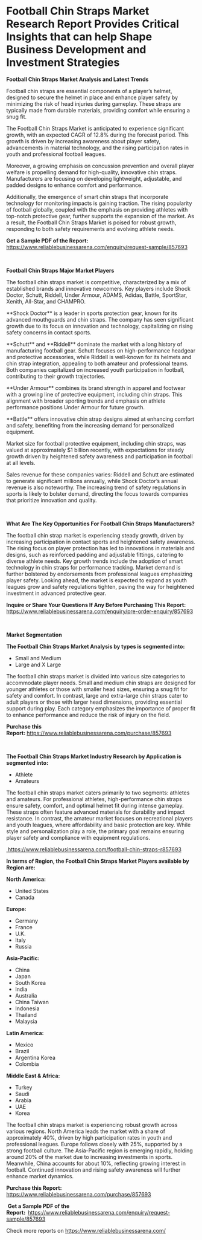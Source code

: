 <p><h1>Football Chin Straps Market Research Report Provides Critical Insights that can help Shape Business Development and Investment Strategies</h1></p><p><strong>Football Chin Straps Market Analysis and Latest Trends</strong></p>
<p><p>Football chin straps are essential components of a player’s helmet, designed to secure the helmet in place and enhance player safety by minimizing the risk of head injuries during gameplay. These straps are typically made from durable materials, providing comfort while ensuring a snug fit. </p><p>The Football Chin Straps Market is anticipated to experience significant growth, with an expected CAGR of 12.8% during the forecast period. This growth is driven by increasing awareness about player safety, advancements in material technology, and the rising participation rates in youth and professional football leagues. </p><p>Moreover, a growing emphasis on concussion prevention and overall player welfare is propelling demand for high-quality, innovative chin straps. Manufacturers are focusing on developing lightweight, adjustable, and padded designs to enhance comfort and performance. </p><p>Additionally, the emergence of smart chin straps that incorporate technology for monitoring impacts is gaining traction. The rising popularity of football globally, coupled with the emphasis on providing athletes with top-notch protective gear, further supports the expansion of the market. As a result, the Football Chin Straps Market is poised for robust growth, responding to both safety requirements and evolving athlete needs.</p></p>
<p><strong>Get a Sample PDF of the Report:&nbsp;</strong> <a href="https://www.reliablebusinessarena.com/enquiry/request-sample/857693?utm_campaign=2225&utm_medium=2&utm_source=Github&utm_content=ia&utm_term=06022025&utm_id=football-chin-straps">https://www.reliablebusinessarena.com/enquiry/request-sample/857693</a></p>
<p>&nbsp;</p>
<p><strong>Football Chin Straps Major Market Players</strong></p>
<p><p>The football chin straps market is competitive, characterized by a mix of established brands and innovative newcomers. Key players include Shock Doctor, Schutt, Riddell, Under Armour, ADAMS, Adidas, Battle, SportStar, Xenith, All-Star, and CHAMPRO. </p><p>**Shock Doctor** is a leader in sports protection gear, known for its advanced mouthguards and chin straps. The company has seen significant growth due to its focus on innovation and technology, capitalizing on rising safety concerns in contact sports. </p><p>**Schutt** and **Riddell** dominate the market with a long history of manufacturing football gear. Schutt focuses on high-performance headgear and protective accessories, while Riddell is well-known for its helmets and chin strap integration, appealing to both amateur and professional teams. Both companies capitalized on increased youth participation in football, contributing to their growth trajectories.</p><p>**Under Armour** combines its brand strength in apparel and footwear with a growing line of protective equipment, including chin straps. This alignment with broader sporting trends and emphasis on athlete performance positions Under Armour for future growth.</p><p>**Battle** offers innovative chin strap designs aimed at enhancing comfort and safety, benefiting from the increasing demand for personalized equipment. </p><p>Market size for football protective equipment, including chin straps, was valued at approximately $1 billion recently, with expectations for steady growth driven by heightened safety awareness and participation in football at all levels. </p><p>Sales revenue for these companies varies: Riddell and Schutt are estimated to generate significant millions annually, while Shock Doctor’s annual revenue is also noteworthy. The increasing trend of safety regulations in sports is likely to bolster demand, directing the focus towards companies that prioritize innovation and quality.</p></p>
<p>&nbsp;</p>
<p><strong>What Are The Key Opportunities For Football Chin Straps Manufacturers?</strong></p>
<p><p>The football chin strap market is experiencing steady growth, driven by increasing participation in contact sports and heightened safety awareness. The rising focus on player protection has led to innovations in materials and designs, such as reinforced padding and adjustable fittings, catering to diverse athlete needs. Key growth trends include the adoption of smart technology in chin straps for performance tracking. Market demand is further bolstered by endorsements from professional leagues emphasizing player safety. Looking ahead, the market is expected to expand as youth leagues grow and safety regulations tighten, paving the way for heightened investment in advanced protective gear.</p></p>
<p><strong>Inquire or Share Your Questions If Any Before Purchasing This Report:</strong> <a href="https://www.reliablebusinessarena.com/enquiry/pre-order-enquiry/857693?utm_campaign=2225&utm_medium=2&utm_source=Github&utm_content=ia&utm_term=06022025&utm_id=football-chin-straps">https://www.reliablebusinessarena.com/enquiry/pre-order-enquiry/857693</a></p>
<p>&nbsp;</p>
<p><strong>Market Segmentation</strong></p>
<p><strong>The Football Chin Straps Market Analysis by types is segmented into:</strong></p>
<p><ul><li>Small and Medium</li><li>Large and X Large</li></ul></p>
<p><p>The football chin straps market is divided into various size categories to accommodate player needs. Small and medium chin straps are designed for younger athletes or those with smaller head sizes, ensuring a snug fit for safety and comfort. In contrast, large and extra-large chin straps cater to adult players or those with larger head dimensions, providing essential support during play. Each category emphasizes the importance of proper fit to enhance performance and reduce the risk of injury on the field.</p></p>
<p><strong>Purchase this Report:&nbsp;</strong><a href="https://www.reliablebusinessarena.com/purchase/857693?utm_campaign=2225&utm_medium=2&utm_source=Github&utm_content=ia&utm_term=06022025&utm_id=football-chin-straps">https://www.reliablebusinessarena.com/purchase/857693</a></p>
<p>&nbsp;</p>
<p><strong>The Football Chin Straps Market Industry Research by Application is segmented into:</strong></p>
<p><ul><li>Athlete</li><li>Amateurs</li></ul></p>
<p><p>The football chin straps market caters primarily to two segments: athletes and amateurs. For professional athletes, high-performance chin straps ensure safety, comfort, and optimal helmet fit during intense gameplay. These straps often feature advanced materials for durability and impact resistance. In contrast, the amateur market focuses on recreational players and youth leagues, where affordability and basic protection are key. While style and personalization play a role, the primary goal remains ensuring player safety and compliance with equipment regulations.</p></p>
<p><a href="https://www.reliablebusinessarena.com/football-chin-straps-r857693?utm_campaign=2225&utm_medium=2&utm_source=Github&utm_content=ia&utm_term=06022025&utm_id=football-chin-straps">&nbsp;https://www.reliablebusinessarena.com/football-chin-straps-r857693</a></p>
<p><strong>In terms of Region, the Football Chin Straps Market Players available by Region are:</strong></p>
<p>
    <p> <strong> North America: </strong>
        <ul>
            <li>United States</li>
            <li>Canada</li>
        </ul>
        </p> 
    <p> <strong> Europe: </strong>
        <ul>
            <li>Germany</li>
            <li>France</li>
            <li>U.K.</li>
            <li>Italy</li>
            <li>Russia</li>
        </ul>
        </p> 
    <p> <strong> Asia-Pacific: </strong>
        <ul>
            <li>China</li>
            <li>Japan</li>
            <li>South Korea</li>
            <li>India</li>
            <li>Australia</li>
            <li>China Taiwan</li>
            <li>Indonesia</li>
            <li>Thailand</li>
            <li>Malaysia</li>
        </ul>
        </p> 
    <p> <strong> Latin America: </strong>
        <ul>
            <li>Mexico</li>
            <li>Brazil</li>
            <li>Argentina Korea</li>
            <li>Colombia</li>
        </ul>
        </p> 
    <p> <strong> Middle East & Africa: </strong>
        <ul>
            <li>Turkey</li>
            <li>Saudi</li>
            <li>Arabia</li>
            <li>UAE</li>
            <li>Korea</li>
        </ul>
    </p>
    </p>
<p><p>The football chin straps market is experiencing robust growth across various regions. North America leads the market with a share of approximately 40%, driven by high participation rates in youth and professional leagues. Europe follows closely with 25%, supported by a strong football culture. The Asia-Pacific region is emerging rapidly, holding around 20% of the market due to increasing investments in sports. Meanwhile, China accounts for about 10%, reflecting growing interest in football. Continued innovation and rising safety awareness will further enhance market dynamics.</p></p>
<p><strong>Purchase this Report: </strong><a href="https://www.reliablebusinessarena.com/purchase/857693?utm_campaign=2225&utm_medium=2&utm_source=Github&utm_content=ia&utm_term=06022025&utm_id=football-chin-straps">https://www.reliablebusinessarena.com/purchase/857693</a></p>
<p>&nbsp;<strong>Get a Sample PDF of the Report:&nbsp;&nbsp;</strong><a href="https://www.reliablebusinessarena.com/enquiry/request-sample/857693?utm_campaign=2225&utm_medium=2&utm_source=Github&utm_content=ia&utm_term=06022025&utm_id=football-chin-straps">https://www.reliablebusinessarena.com/enquiry/request-sample/857693</a></p>
<p><strong></strong></p>
<p>Check more reports on <a href="https://www.reliablebusinessarena.com/?utm_campaign=2225&utm_medium=2&utm_source=Github&utm_content=ia&utm_term=06022025&utm_id=football-chin-straps">https://www.reliablebusinessarena.com/</a></p>